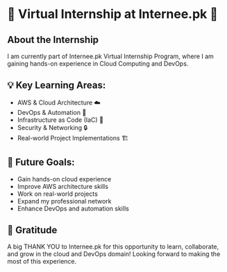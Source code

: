 # 🚀 Virtual Internship at Internee.pk 🚀

## About the Internship
I am currently part of Internee.pk Virtual Internship Program, where I am gaining hands-on experience in Cloud Computing and DevOps.

## 💡 Key Learning Areas:
- AWS & Cloud Architecture ☁️
- DevOps & Automation 🔧
- Infrastructure as Code (IaC) 📜
- Security & Networking 🔒
- Real-world Project Implementations 🏗️

## 🎯 Future Goals:
- Gain hands-on cloud experience
- Improve AWS architecture skills
- Work on real-world projects
- Expand my professional network
- Enhance DevOps and automation skills

## 🙌 Gratitude
A big THANK YOU to Internee.pk for this opportunity to learn, collaborate, and grow in the cloud and DevOps domain! Looking forward to making the most of this experience.
